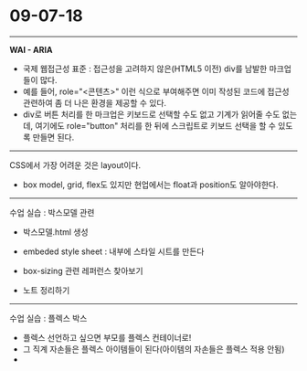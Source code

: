 # 09-07-18

---

**WAI - ARIA**
- 국제 웹접근성 표준 : 접근성을 고려하지 않은(HTML5 이전) div를 남발한 마크업들이 많다.
- 예를 들어, role="<콘텐츠>" 이런 식으로 부여해주면 이미 작성된 코드에 접근성 관련하여 좀 더 나은 환경을 제공할 수 있다.
- div로 버튼 처리를 한 마크업은 키보드로 선택할 수도 없고 기계가 읽어줄 수도 없는데, 여기에도 role="button" 처리를 한 뒤에 스크립트로 키보드 선택을 할 수 있도록 만들면 된다.

---

CSS에서 가장 어려운 것은 layout이다.

- box model, grid, flex도 있지만 현업에서는 float과 position도 알아야한다.

---

수업 실습 : 박스모델 관련

- 박스모델.html 생성
- embeded style sheet : 내부에 스타일 시트를 만든다

- box-sizing 관련 레퍼런스 찾아보기
- 노트 정리하기


---

수업 실습 : 플렉스 박스

- 플렉스 선언하고 싶으면 부모를 플렉스 컨테이너로!
- 그 직계 자손들은 플렉스 아이템들이 된다(아이템의 자손들은 플렉스 적용 안됨)
-




